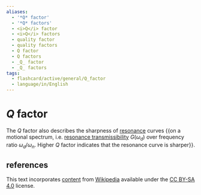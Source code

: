 ```yaml
---
aliases:
  - '*Q* factor'
  - '*Q* factors'
  - <i>Q</i> factor
  - <i>Q</i> factors
  - quality factor
  - quality factors
  - Q factor
  - Q factors
  - _Q_ factor
  - _Q_ factors
tags:
  - flashcard/active/general/Q_factor
  - language/in/English
---
```


# _Q_ factor

The _Q_ factor also describes the sharpness of [resonance](resonance.md) curves {{on a motional spectrum, i.e. [resonance transmissibility](transmissibility%20(vibration).md) $G(\omega_d)$ over frequency ratio $\omega_d / \omega_n$. Higher _Q_ factor indicates that the resonance curve is sharper}}.

## references

This text incorporates [content](https://en.wikipedia.org/wiki/Q_factor) from [Wikipedia](Wikipedia.md) available under the [CC BY-SA 4.0](https://creativecommons.org/licenses/by-sa/4.0/) license.
